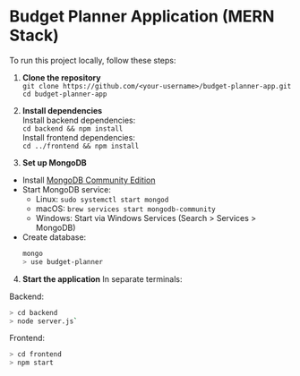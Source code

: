 # Budget Planner Application (MERN Stack)

To run this project locally, follow these steps:

1. **Clone the repository**  
`git clone https://github.com/<your-username>/budget-planner-app.git`  
`cd budget-planner-app`

2. **Install dependencies**  
Install backend dependencies:  
`cd backend && npm install`  
Install frontend dependencies:  
`cd ../frontend && npm install`

3. **Set up MongoDB**  
- Install [MongoDB Community Edition](https://www.mongodb.com/docs/manual/administration/install-community/)  
- Start MongoDB service:  
  - Linux: `sudo systemctl start mongod`  
  - macOS: `brew services start mongodb-community`  
  - Windows: Start via Windows Services (Search > Services > MongoDB)  
- Create database:  
  ```bash
  mongo
  > use budget-planner

4. **Start the application**
In separate terminals:

Backend:
  ```bash
  > cd backend
  > node server.js`
```
Frontend:
  ```bash
  > cd frontend
  > npm start
```
